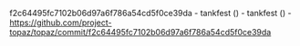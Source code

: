 f2c64495fc7102b06d97a6f786a54cd5f0ce39da - tankfest () - tankfest () - https://github.com/project-topaz/topaz/commit/f2c64495fc7102b06d97a6f786a54cd5f0ce39da
